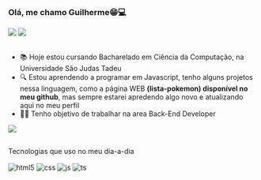 ### Olá, me chamo Guilherme😁💻

<div> 

  <a href = "mailto:guilhermego111nowww@gmail.com"><img src="https://img.shields.io/badge/-Gmail-%23333?style=for-the-badge&logo=gmail&logoColor=white" target="_blank"></a>
  <a href="https://www.linkedin.com/in/devguilhermepereira" target="_blank"><img src="https://img.shields.io/badge/-LinkedIn-%230077B5?style=for-the-badge&logo=linkedin&logoColor=white" target="_blank"></a>
  
##
  
</div>

- 📚 Hoje estou cursando Bacharelado em Ciência da Computação, na Universidade São Judas Tadeu
- 🔍 Estou aprendendo a programar em Javascript, tenho alguns projetos nessa linguagem, como a página WEB <strong>(lista-pokemon) disponível no meu github</strong>, mas sempre estarei apredendo algo novo e atualizando aqui no meu perfil
- 👨‍💻 Tenho objetivo de trabalhar na area Back-End Developer

<div>
  <img heigh: "90%" src="https://github-readme-stats.vercel.app/api/top-langs/?username=Guilherme8782&bg_color=00000000&layout=compact">
</div>

##
Tecnologias que uso no meu dia-a-dia
<div style="display: inline_block">
  <img align="center" alt="html5" src="https://img.shields.io/badge/HTML5-E34F26?style=for-the-badge&logo=html5&logoColor=white" />
  <img align="center" alt="css" src="https://img.shields.io/badge/CSS3-1572B6?style=for-the-badge&logo=css3&logoColor=white" />
  <img align="center" alt="js" src="https://img.shields.io/badge/JavaScript-F7DF1E?style=for-the-badge&logo=javascript&logoColor=black" />
  <img align="center" alt="ts" src="https://img.shields.io/badge/TypeScript-007ACC?style=for-the-badge&logo=typescript&logoColor=white" />
</div><br/>

